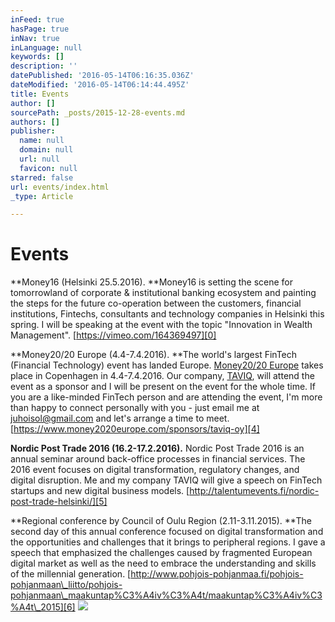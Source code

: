 ```yaml
---
inFeed: true
hasPage: true
inNav: true
inLanguage: null
keywords: []
description: ''
datePublished: '2016-05-14T06:16:35.036Z'
dateModified: '2016-05-14T06:14:44.495Z'
title: Events
author: []
sourcePath: _posts/2015-12-28-events.md
authors: []
publisher:
  name: null
  domain: null
  url: null
  favicon: null
starred: false
url: events/index.html
_type: Article

---
```

# Events

**Money16 (Helsinki 25.5.2016). **Money16 is setting the scene for tomorrowland of corporate & institutional banking ecosystem and painting the steps for the future co-operation between the customers, financial institutions, Fintechs, consultants and technology companies in Helsinki this spring. I will be speaking at the event with the topic "Innovation in Wealth Management". [https://vimeo.com/164369497][0]

**Money20/20 Europe (4.4-7.4.2016). **The world's largest FinTech (Financial Technology) event has landed Europe. [Money20/20 Europe][1] takes place in Copenhagen in 4.4-7.4.2016\. Our company, [TAVIQ][2], will attend the event as a sponsor and I will be present on the event for the whole time. If you are a like-minded FinTech person and are attending the event, I'm more than happy to connect personally with you - just email me at [juhoisol@gmail.com][3] and let's arrange a time to meet. [https://www.money2020europe.com/sponsors/taviq-oy][4]

**Nordic Post Trade 2016 (16.2-17.2.2016).** Nordic Post Trade 2016 is an annual seminar around back-office processes in financial services. The 2016 event focuses on digital transformation, regulatory changes, and digital disruption. Me and my company TAVIQ will give a speech on FinTech startups and new digital business models. [http://talentumevents.fi/nordic-post-trade-helsinki/][5]

**Regional conference by Council of Oulu Region (2.11-3.11.2015). **The second day of this annual conference focused on digital transformation and the opportunities and challenges that it brings to peripheral regions. I gave a speech that emphasized the challenges caused by fragmented European digital market as well as the need to embrace the understanding and skills of the millennial generation. [http://www.pohjois-pohjanmaa.fi/pohjois-pohjanmaan\_liitto/pohjois-pohjanmaan\_maakuntap%C3%A4iv%C3%A4t/maakuntap%C3%A4iv%C3%A4t\_2015][6]
![](https://the-grid-user-content.s3-us-west-2.amazonaws.com/89319468-2e1c-48d8-98ef-e41373c5357d.jpg)

[0]: https://vimeo.com/164369497
[1]: https://www.money2020europe.com/
[2]: http://taviqinvesting.com/
[3]: mailto:juhoisol@gmail.com
[4]: https://www.money2020europe.com/sponsors/taviq-oy
[5]: http://talentumevents.fi/nordic-post-trade-helsinki/
[6]: http://www.pohjois-pohjanmaa.fi/pohjois-pohjanmaan_liitto/pohjois-pohjanmaan_maakuntap%C3%A4iv%C3%A4t/maakuntap%C3%A4iv%C3%A4t_2015